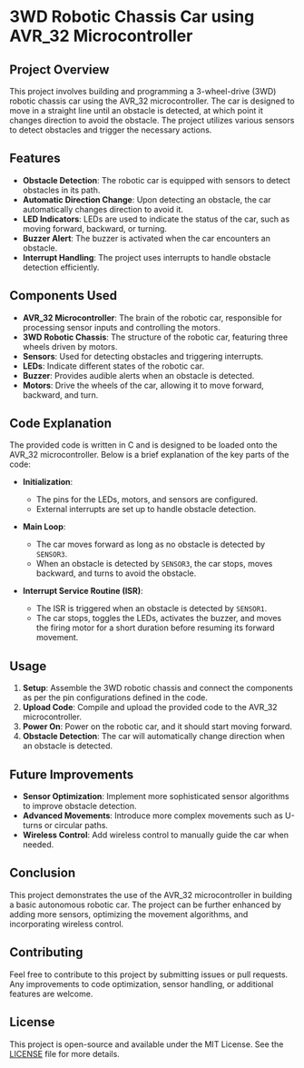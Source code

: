 
# 3WD Robotic Chassis Car using AVR_32 Microcontroller

## Project Overview

This project involves building and programming a 3-wheel-drive (3WD) robotic chassis car using the AVR_32 microcontroller. The car is designed to move in a straight line until an obstacle is detected, at which point it changes direction to avoid the obstacle. The project utilizes various sensors to detect obstacles and trigger the necessary actions.

## Features

- **Obstacle Detection**: The robotic car is equipped with sensors to detect obstacles in its path.
- **Automatic Direction Change**: Upon detecting an obstacle, the car automatically changes direction to avoid it.
- **LED Indicators**: LEDs are used to indicate the status of the car, such as moving forward, backward, or turning.
- **Buzzer Alert**: The buzzer is activated when the car encounters an obstacle.
- **Interrupt Handling**: The project uses interrupts to handle obstacle detection efficiently.

## Components Used

- **AVR_32 Microcontroller**: The brain of the robotic car, responsible for processing sensor inputs and controlling the motors.
- **3WD Robotic Chassis**: The structure of the robotic car, featuring three wheels driven by motors.
- **Sensors**: Used for detecting obstacles and triggering interrupts.
- **LEDs**: Indicate different states of the robotic car.
- **Buzzer**: Provides audible alerts when an obstacle is detected.
- **Motors**: Drive the wheels of the car, allowing it to move forward, backward, and turn.

## Code Explanation

The provided code is written in C and is designed to be loaded onto the AVR_32 microcontroller. Below is a brief explanation of the key parts of the code:

- **Initialization**: 
  - The pins for the LEDs, motors, and sensors are configured.
  - External interrupts are set up to handle obstacle detection.

- **Main Loop**:
  - The car moves forward as long as no obstacle is detected by `SENSOR3`.
  - When an obstacle is detected by `SENSOR3`, the car stops, moves backward, and turns to avoid the obstacle.

- **Interrupt Service Routine (ISR)**:
  - The ISR is triggered when an obstacle is detected by `SENSOR1`.
  - The car stops, toggles the LEDs, activates the buzzer, and moves the firing motor for a short duration before resuming its forward movement.

## Usage

1. **Setup**: Assemble the 3WD robotic chassis and connect the components as per the pin configurations defined in the code.
2. **Upload Code**: Compile and upload the provided code to the AVR_32 microcontroller.
3. **Power On**: Power on the robotic car, and it should start moving forward.
4. **Obstacle Detection**: The car will automatically change direction when an obstacle is detected.

## Future Improvements

- **Sensor Optimization**: Implement more sophisticated sensor algorithms to improve obstacle detection.
- **Advanced Movements**: Introduce more complex movements such as U-turns or circular paths.
- **Wireless Control**: Add wireless control to manually guide the car when needed.

## Conclusion

This project demonstrates the use of the AVR_32 microcontroller in building a basic autonomous robotic car. The project can be further enhanced by adding more sensors, optimizing the movement algorithms, and incorporating wireless control.

## Contributing

Feel free to contribute to this project by submitting issues or pull requests. Any improvements to code optimization, sensor handling, or additional features are welcome.

## License

This project is open-source and available under the MIT License. See the [LICENSE](./LICENSE) file for more details.
